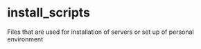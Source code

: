 # install_scripts
Files that are used for installation of servers or set up of personal environment
